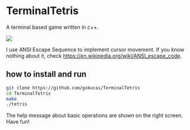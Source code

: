 # TerminalTetris
A terminal based game written in c++.

![](https://github.com/gokucai/TerminalTetris/tree/main/img/example.gif)

I use ANSI Escape Sequence to implement cursor movement. 
If you know nothing about it, check <https://en.wikipedia.org/wiki/ANSI_escape_code>.

## how to install and run

```bash
git clone https://github.com/gokucai/TerminalTetris
cd TerminalTetris
make
./tetris
```

The help message about basic operations are shown on the right screen.
Have fun!
